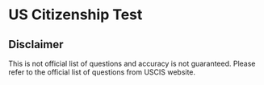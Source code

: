 # US Citizenship Test

## Disclaimer
This is not official list of questions and accuracy is not guaranteed. Please refer to the official list of questions from USCIS website.
